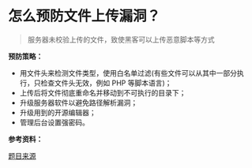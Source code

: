 # 怎么预防文件上传漏洞？

> 服务器未校验上传的文件，致使黑客可以上传恶意脚本等方式

**预防策略：**

- 用文件头来检测文件类型，使用白名单过滤(有些文件可以从其中一部分执行，只检查文件头无效，例如 PHP 等脚本语言)；
- 上传后将文件彻底重命名并移动到不可执行的目录下；
- 升级服务器软件以避免路径解析漏洞；
- 升级用到的开源编辑器；
- 管理后台设置强密码。

**参考资料：**

[题目来源](https://juejin.im/post/5dca1b376fb9a04a9f11c82e#heading-10) 

